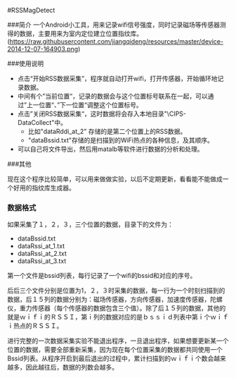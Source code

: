 #RSSMagDetect

###简介
一个Android小工具，用来记录wifi信号强度，同时记录磁场等传感器测得的数据，主要用来为室内定位建立位置指纹库。
(https://raw.githubusercontent.com/jiangqideng/resources/master/device-2014-12-07-164903.png)

###使用说明

+ 点击“开始RSS数据采集”，程序就自动打开wifi，打开传感器，开始循环地记录数据。
+ 中间有个”当前位置“，记录的数据会与这个位置标号联系在一起，可以通过”上一位置“、”下一位置“调整这个位置标号。
+ 点击”关闭RSS数据采集“，这时数据将会存入本地目录"\CIPS-DataCollect"中。
	+ 比如"dataRddi\_at\_2" 存储的是第二个位置上的RSS数据。
	+ "dataBssid.txt"存储的是扫描到的WiFi热点的各种信息，及其顺序。
+ 可以自己将文件导出，然后用matalb等软件进行数据的分析和处理。

###其他

现在这个程序比较简单，可以用来做做实验，以后不定期更新，看看能不能做成一个好用的指纹库生成器。

### 数据格式

如果采集了１，２，３，三个位置的数据，目录下的文件为：

+ dataBssid.txt
+ dataRssi\_at\_1.txt
+ dataRssi\_at\_2.txt
+ dataRssi\_at\_3.txt

第一个文件是bssid列表，每行记录了一个wifi的bssid和对应的序号。

后后三个文件分别是位置为1，２，３时采集的数据，每一行为一个时刻扫描到的数据，后１５列的数据分别为：磁场传感器，方向传感器，加速度传感器，陀螺仪，重力传感器（每个传感器的数据包含三个值）。除了后１５列的数据，其他的就是ｗｉｆｉ的ＲＳＳＩ，第ｉ列的数据对应的是ｂｓｓｉｄ列表中第ｉ个ｗｉｆｉ热点的ＲＳＳＩ。

进行完整的一次数据采集实验不能退出程序，一旦退出程序，如果想要更新某一个位置的数据，需要全部重新采集，因为现在每个位置采集的数据都共同使用一个Bssid列表。从程序开启到最后退出的过程中，累计扫描到的ｗｉｆｉ个数会越来越多，因此越往后，数据的列数会越多。
